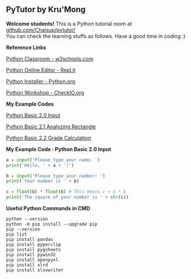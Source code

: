 ## PyTutor by Kru'Mong

__Welcome students!__ This is a Python tutorial room at [github.com/Chaisup/pytutor/](https://github.com/Chaisup/pytutor/)  
You can check the learning stuffs as follows. Have a good time in coding :)  


__Reference Links__

[Python Classroom - w3schools.com](https://www.w3schools.com/python/default.asp)

[Python Online Editor - Repl.it](https://repl.it/)

[Python Installer - Python.org](https://www.python.org/)

[Python Workshop - CheckIO.org](https://checkio.org/)


__My Example Codes__

[Python Basic 2.0 Input](https://repl.it/@Chaisup/PyTutorBasic20#main.py) 

[Python Basic 2.1 Analyzing Rectangle](https://repl.it/@Chaisup/PyTutorBasic21#main.py) 

[Python Basic 2.2 Grade Calculation](https://repl.it/@Chaisup/PyTutorBasic22#main.py) 


__My Example Code : Python Basic 2.0 Input__

```python
a = input('Please type your name: ')
print('Hello, ' + a + '!')

b = input('Please type your number: ')
print('Your number is ' + b)

c = float(b) * float(b) # This means c = b * b
print('The square of your number is ' + str(c))
```


__Useful Python Commands in CMD__


    python --version
    python -m pip install --upgrade pip
    pip --version
    pip list
    pip install pandas
    pip install pyperclip
    pip install pygsheets
    pip install pywin32
    pip install openpyxl
    pip install xlrd
    pip install xlsxwriter

